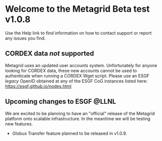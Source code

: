 # Welcome to the Metagrid Beta test v1.0.8

Use the Help link to find information on how to contact support or report any issues you find.

## CORDEX data *not* supported

Metagrid uses an updated user accounts system.  Unfortunately for anyone looking for CORDEX data, these new accounts cannot be used to authenticate when running a CORDEX Wget script.  Please use an ESGF *legacy* OpenID obtained at any of the ESGF CoG instances listed here: https://esgf.github.io/nodes.html 

## Upcoming changes to ESGF @LLNL

We are excited to be planning to have an "official" release of the Metagrid platform onto scalable infrastructure.  In the meantime we will be testing new features.
* Globus Transfer feature planned to be released in v1.0.9.  

